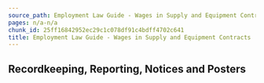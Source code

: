 ```yaml
---
source_path: Employment Law Guide - Wages in Supply and Equipment Contracts.md
pages: n/a-n/a
chunk_id: 25ff16842952ec29c1c078df91c4bdff4702c641
title: Employment Law Guide - Wages in Supply and Equipment Contracts
---
```

## Recordkeeping, Reporting, Notices and Posters
